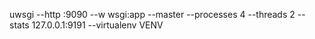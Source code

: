 uwsgi --http :9090 --w wsgi:app --master --processes 4 --threads 2 --stats 127.0.0.1:9191 --virtualenv VENV

